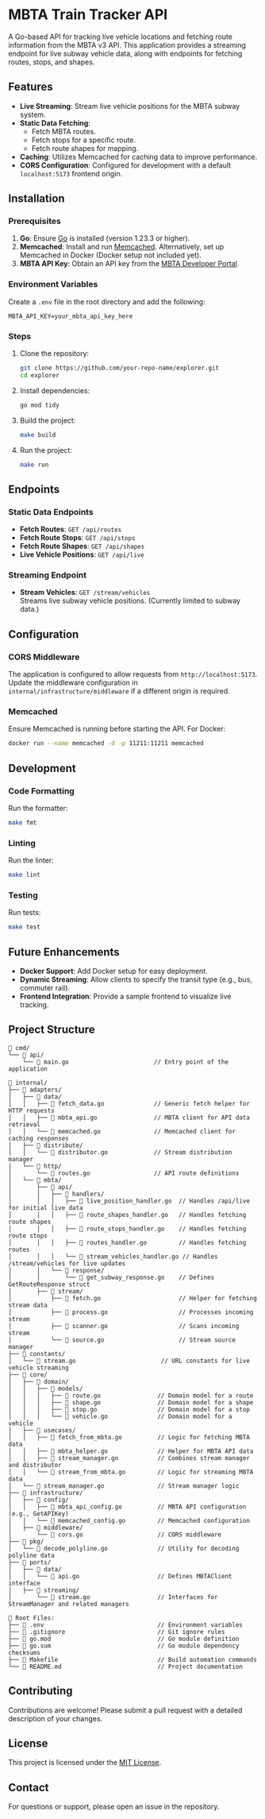# MBTA Train Tracker API

A Go-based API for tracking live vehicle locations and fetching route information from the MBTA v3 API. This application provides a streaming endpoint for live subway vehicle data, along with endpoints for fetching routes, stops, and shapes.

## Features

- **Live Streaming**: Stream live vehicle positions for the MBTA subway system.
- **Static Data Fetching**:
  - Fetch MBTA routes.
  - Fetch stops for a specific route.
  - Fetch route shapes for mapping.
- **Caching**: Utilizes Memcached for caching data to improve performance.
- **CORS Configuration**: Configured for development with a default `localhost:5173` frontend origin.

## Installation

### Prerequisites

1. **Go**: Ensure [Go](https://go.dev/) is installed (version 1.23.3 or higher).
2. **Memcached**: Install and run [Memcached](https://memcached.org/). Alternatively, set up Memcached in Docker (Docker setup not included yet).
3. **MBTA API Key**: Obtain an API key from the [MBTA Developer Portal](https://www.mbta.com/developers/v3-api).

### Environment Variables

Create a `.env` file in the root directory and add the following:

```dotenv
MBTA_API_KEY=your_mbta_api_key_here
```

### Steps

1. Clone the repository:
   ```bash
   git clone https://github.com/your-repo-name/explorer.git
   cd explorer
   ```
2. Install dependencies:
   ```bash
   go mod tidy
   ```
3. Build the project:
   ```bash
   make build
   ```
4. Run the project:
   ```bash
   make run
   ```

## Endpoints

### Static Data Endpoints

- **Fetch Routes**: `GET /api/routes`
- **Fetch Route Stops**: `GET /api/stops`
- **Fetch Route Shapes**: `GET /api/shapes`
- **Live Vehicle Positions**: `GET /api/live`

### Streaming Endpoint

- **Stream Vehicles**: `GET /stream/vehicles`  
  Streams live subway vehicle positions. (Currently limited to subway data.)

## Configuration

### CORS Middleware

The application is configured to allow requests from `http://localhost:5173`. Update the middleware configuration in `internal/infrastructure/middleware` if a different origin is required.

### Memcached

Ensure Memcached is running before starting the API. For Docker:

```bash
docker run --name memcached -d -p 11211:11211 memcached
```

## Development

### Code Formatting

Run the formatter:

```bash
make fmt
```

### Linting

Run the linter:

```bash
make lint
```

### Testing

Run tests:

```bash
make test
```

## Future Enhancements

- **Docker Support**: Add Docker setup for easy deployment.
- **Dynamic Streaming**: Allow clients to specify the transit type (e.g., bus, commuter rail).
- **Frontend Integration**: Provide a sample frontend to visualize live tracking.

## Project Structure

```
📂 cmd/
└── 📂 api/
    └── 📄 main.go                        // Entry point of the application

📂 internal/
├── 📂 adapters/
│   ├── 📂 data/
│   │   ├── 📄 fetch_data.go              // Generic fetch helper for HTTP requests
│   │   ├── 📄 mbta_api.go                // MBTA client for API data retrieval
│   │   └── 📄 memcached.go               // Memcached client for caching responses
│   ├── 📂 distribute/
│   │   └── 📄 distributor.go             // Stream distribution manager
│   └── 📂 http/
│       └── 📄 routes.go                  // API route definitions
│   └── 📂 mbta/
│       ├── 📂 api/
│       │   ├── 📂 handlers/
│       │   │   ├── 📄 live_position_handler.go  // Handles /api/live for initial live data
│       │   │   ├── 📄 route_shapes_handler.go   // Handles fetching route shapes
│       │   │   ├── 📄 route_stops_handler.go    // Handles fetching route stops
│       │   │   ├── 📄 routes_handler.go         // Handles fetching routes
│       │   │   └── 📄 stream_vehicles_handler.go // Handles /stream/vehicles for live updates
│       │   └── 📂 response/
│       │       └── 📄 get_subway_response.go    // Defines GetRouteResponse struct
│       ├── 📂 stream/
│           ├── 📄 fetch.go                      // Helper for fetching stream data
│           ├── 📄 process.go                    // Processes incoming stream
│           ├── 📄 scanner.go                    // Scans incoming stream
│           └── 📄 source.go                     // Stream source manager
├── 📂 constants/
│   └── 📄 stream.go                        // URL constants for live vehicle streaming
├── 📂 core/
│   ├── 📂 domain/
│   │   ├── 📂 models/
│   │   │   ├── 📄 route.go                // Domain model for a route
│   │   │   ├── 📄 shape.go                // Domain model for a shape
│   │   │   ├── 📄 stop.go                 // Domain model for a stop
│   │   │   └── 📄 vehicle.go              // Domain model for a vehicle
│   ├── 📂 usecases/
│   │   ├── 📄 fetch_from_mbta.go          // Logic for fetching MBTA data
│   │   ├── 📄 mbta_helper.go              // Helper for MBTA API data
│   │   ├── 📄 stream_manager.go           // Combines stream manager and distributor
│   │   └── 📄 stream_from_mbta.go         // Logic for streaming MBTA data
│   └── 📄 stream_manager.go               // Stream manager logic
├── 📂 infrastructure/
│   ├── 📂 config/
│   │   ├── 📄 mbta_api_config.go          // MBTA API configuration (e.g., GetAPIKey)
│   │   └── 📄 memcached_config.go         // Memcached configuration
│   ├── 📂 middleware/
│       └── 📄 cors.go                     // CORS middleware
├── 📂 pkg/
│   └── 📄 decode_polyline.go              // Utility for decoding polyline data
├── 📂 ports/
│   ├── 📂 data/
│   │   └── 📄 api.go                      // Defines MBTAClient interface
│   ├── 📂 streaming/
│       └── 📄 stream.go                   // Interfaces for StreamManager and related managers

📂 Root Files:
├── 📄 .env                                // Environment variables
├── 📄 .gitignore                          // Git ignore rules
├── 📄 go.mod                              // Go module definition
├── 📄 go.sum                              // Go module dependency checksums
├── 📄 Makefile                            // Build automation commands
└── 📄 README.md                           // Project documentation

```

## Contributing

Contributions are welcome! Please submit a pull request with a detailed description of your changes.

## License

This project is licensed under the [MIT License](LICENSE).

## Contact

For questions or support, please open an issue in the repository.
